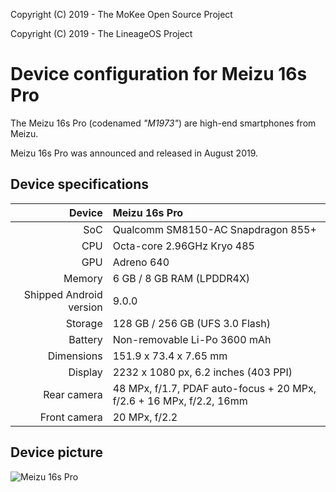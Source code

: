 Copyright (C) 2019 - The MoKee Open Source Project

Copyright (C) 2019 -  The LineageOS Project

Device configuration for Meizu 16s Pro
==============

The Meizu 16s Pro (codenamed _"M1973"_) are high-end smartphones from Meizu.

Meizu 16s Pro was announced and released in August 2019.

## Device specifications

| Device       | Meizu 16s Pro                          |
| -----------: | :------------------------------------- |
| SoC          | Qualcomm SM8150-AC Snapdragon 855+     |
| CPU          | Octa-core 2.96GHz Kryo 485             |
| GPU          | Adreno 640                             |
| Memory       | 6 GB / 8 GB RAM (LPDDR4X)              |
| Shipped Android version | 9.0.0                       |
| Storage      | 128 GB / 256 GB (UFS 3.0 Flash)        |
| Battery      | Non-removable Li-Po 3600 mAh           |
| Dimensions   | 151.9 x 73.4 x 7.65 mm                 |
| Display      | 2232 x 1080 px, 6.2 inches (403 PPI)   |
| Rear camera  | 48 MPx, f/1.7, PDAF auto-focus + 20 MPx, f/2.6 + 16 MPx, f/2.2, 16mm |
| Front camera | 20 MPx, f/2.2                          |

## Device picture

![Meizu 16s Pro](https://fms.res.meizu.com/dms/2019/08/27/6c016713-3222-4a32-b5cb-9e579f9029ee.png "Meizu 16s Pro")
